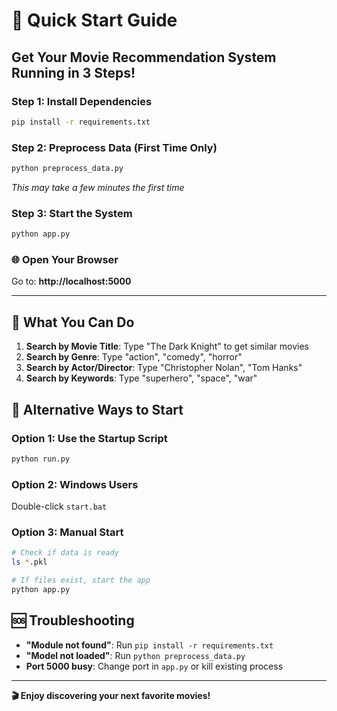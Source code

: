 # 🚀 Quick Start Guide

## Get Your Movie Recommendation System Running in 3 Steps!

### Step 1: Install Dependencies
```bash
pip install -r requirements.txt
```

### Step 2: Preprocess Data (First Time Only)
```bash
python preprocess_data.py
```
*This may take a few minutes the first time*

### Step 3: Start the System
```bash
python app.py
```

### 🌐 Open Your Browser
Go to: **http://localhost:5000**

---

## 🎯 What You Can Do

1. **Search by Movie Title**: Type "The Dark Knight" to get similar movies
2. **Search by Genre**: Type "action", "comedy", "horror"
3. **Search by Actor/Director**: Type "Christopher Nolan", "Tom Hanks"
4. **Search by Keywords**: Type "superhero", "space", "war"

## 🔧 Alternative Ways to Start

### Option 1: Use the Startup Script
```bash
python run.py
```

### Option 2: Windows Users
Double-click `start.bat`

### Option 3: Manual Start
```bash
# Check if data is ready
ls *.pkl

# If files exist, start the app
python app.py
```

## 🆘 Troubleshooting

- **"Module not found"**: Run `pip install -r requirements.txt`
- **"Model not loaded"**: Run `python preprocess_data.py`
- **Port 5000 busy**: Change port in `app.py` or kill existing process

---

**🎬 Enjoy discovering your next favorite movies!**

